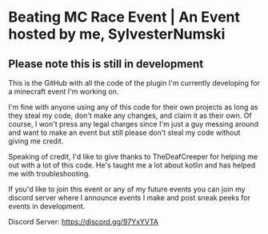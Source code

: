 # Beating MC Race Event | An Event hosted by me, SylvesterNumski
## Please note this is still in development

This is the GitHub with all the code of the plugin I'm currently developing for a minecraft event I'm working on. 

I'm fine with anyone using any of this code for their own projects as long as they steal my code, don't make any changes, and claim it as their own. Of course, I won't press any legal charges since I'm just a guy messing around and want to make an event but still please don't steal my code without giving me credit.

Speaking of credit, I'd like to give thanks to TheDeafCreeper for helping me out with a lot of this code. He's taught me a lot about kotlin and has helped me with troubleshooting. 

If you'd like to join this event or any of my future events you can join my discord server where I announce events I make and post sneak peeks for events in development.

Discord Server: https://discord.gg/97YxYVTA
